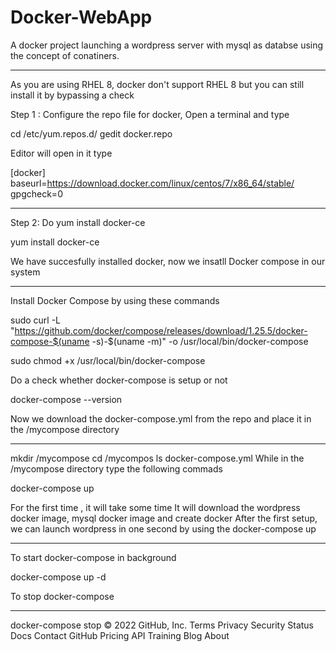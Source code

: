 # Docker-WebApp
A docker project launching a wordpress server  with mysql as databse using the concept of conatiners.

---
As you are using RHEL 8, docker don't support RHEL 8 but you can still install it by bypassing a check

Step 1 : Configure the repo file for docker, Open a terminal and type

  cd /etc/yum.repos.d/
  gedit docker.repo
  
Editor will open in it type

[docker]
baseurl=https://download.docker.com/linux/centos/7/x86_64/stable/
gpgcheck=0

--- 

Step 2: Do yum install docker-ce

yum install docker-ce

We have succesfully installed docker, now we insatll Docker compose in our system

---

Install Docker Compose by using these commands

sudo curl -L "https://github.com/docker/compose/releases/download/1.25.5/docker-compose-$(uname -s)-$(uname -m)" -o /usr/local/bin/docker-compose

sudo chmod +x /usr/local/bin/docker-compose

Do a check whether docker-compose is setup or not

docker-compose --version

Now we download the docker-compose.yml from the repo and place it in the /mycompose directory

---

mkdir /mycompose
cd /mycompos
ls
docker-compose.yml
While in the /mycompose directory type the following commads

docker-compose up

For the first time , it will take some time It will download the wordpress docker image, mysql docker image and create docker After the first setup, we can launch wordpress in one second by using the docker-compose up

---

To start docker-compose in background

docker-compose up -d

To stop docker-compose

---

docker-compose stop
© 2022 GitHub, Inc.
Terms
Privacy
Security
Status
Docs
Contact GitHub
Pricing
API
Training
Blog
About

